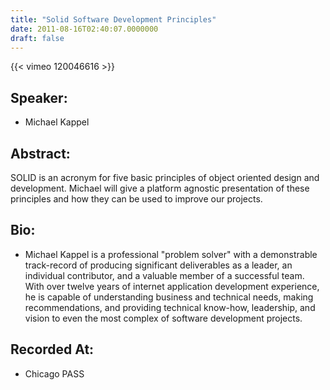 ```yaml
---
title: "Solid Software Development Principles"
date: 2011-08-16T02:40:07.0000000
draft: false
---
```


{{< vimeo 120046616 >}}

## Speaker:

 - Michael Kappel

## Abstract:

<p>SOLID is an acronym for five basic principles of object oriented design and development. Michael will give a platform agnostic presentation of these principles and how they can be used to improve our projects.</p>

## Bio:

 - <p>Michael Kappel is a professional "problem solver" with a demonstrable track-record of producing significant deliverables as a leader, an individual contributor, and a valuable member of a successful team. With over twelve years of internet application development experience, he is capable of understanding business and technical needs, making recommendations, and providing technical know-how, leadership, and vision to even the most complex of software development projects.</p>

## Recorded At:

 - Chicago PASS

